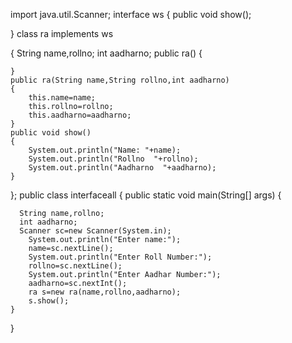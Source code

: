 import java.util.Scanner;
 interface ws
{
   public void show(); 
  
}
class ra implements  ws

{
    String name,rollno;
    int aadharno;
    public ra()
    {
      
      
    }
    public ra(String name,String rollno,int aadharno)
    {
        this.name=name;
        this.rollno=rollno;
        this.aadharno=aadharno;
    }
    public void show()
    {
        System.out.println("Name: "+name);
        System.out.println("Rollno  "+rollno);
        System.out.println("Aadharno  "+aadharno);
    }
};
public class interfaceall 
{
    public static void main(String[] args)
    {
       
      String name,rollno;
      int aadharno;
      Scanner sc=new Scanner(System.in);
        System.out.println("Enter name:");
        name=sc.nextLine();
        System.out.println("Enter Roll Number:");
        rollno=sc.nextLine();
        System.out.println("Enter Aadhar Number:");
        aadharno=sc.nextInt();
        ra s=new ra(name,rollno,aadharno);
        s.show();
    }
}
